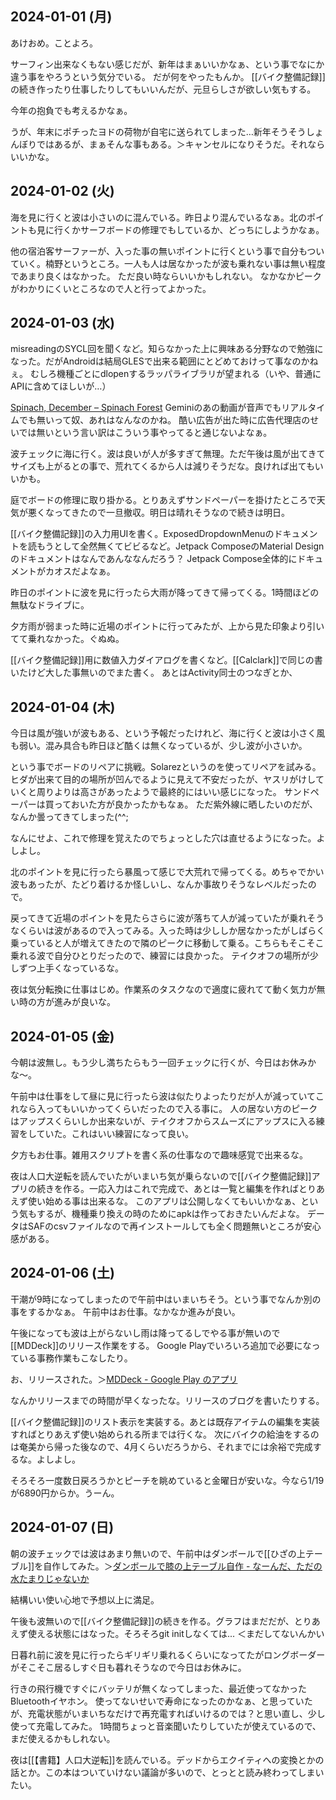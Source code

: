 ## 2024-01-01 (月)

あけおめ。ことよろ。

サーフィン出来なくもない感じだが、新年はまぁいいかなぁ、という事でなにか違う事をやろうという気分でいる。
だが何をやったもんか。
[[バイク整備記録]]の続き作ったり仕事したりしてもいいんだが、元旦らしさが欲しい気もする。

今年の抱負でも考えるかなぁ。

うが、年末にポチったヨドの荷物が自宅に送られてしまった…新年そうそうしょんぼりではあるが、まぁそんな事もある。＞キャンセルになりそうだ。それならいいかな。

## 2024-01-02 (火)

海を見に行くと波は小さいのに混んでいる。昨日より混んでいるなぁ。北のポイントも見に行くかサーフボードの修理でもしているか、どっちにしようかなぁ。

他の宿泊客サーファーが、入った事の無いポイントに行くという事で自分もついていく。楠野というところ。一人も人は居なかったが波も乗れない事は無い程度であまり良くはなかった。
ただ良い時ならいいかもしれない。
なかなかピークがわかりにくいところなので人と行ってよかった。

## 2024-01-03 (水)

misreadingのSYCL回を聞くなど。知らなかった上に興味ある分野なので勉強になった。だがAndroidは結局GLESで出来る範囲にとどめておけって事なのかねぇ。
むしろ機種ごとにdlopenするラッパライブラリが望まれる（いや、普通にAPIに含めてほしいが…）

[Spinach, December – Spinach Forest](https://records.dodgson.org/2023/12/31/spinach-december/) Geminiのあの動画が音声でもリアルタイムでも無いって奴、あれはなんなのかね。
酷い広告が出た時に広告代理店のせいでは無いという言い訳はこういう事やってると通じないよなぁ。

波チェックに海に行く。波は良いが人が多すぎて無理。ただ午後は風が出てきてサイズも上がるとの事で、荒れてくるから人は減りそうだな。良ければ出てもいいかも。

庭でボードの修理に取り掛かる。とりあえずサンドペーパーを掛けたところで天気が悪くなってきたので一旦撤収。明日は晴れそうなので続きは明日。

[[バイク整備記録]]の入力用UIを書く。ExposedDropdownMenuのドキュメントを読もうとして全然無くてビビるなど。Jetpack ComposeのMaterial Designのドキュメントはなんであんななんだろう？
Jetpack Compose全体的にドキュメントがカオスだよなぁ。

昨日のポイントに波を見に行ったら大雨が降ってきて帰ってくる。1時間ほどの無駄なドライブに。

夕方雨が弱まった時に近場のポイントに行ってみたが、上から見た印象より引いてて乗れなかった。ぐぬぬ。

[[バイク整備記録]]用に数値入力ダイアログを書くなど。[[Calclark]]で同じの書いたけど大した事無いのでまた書く。
あとはActivity同士のつなぎとか、

## 2024-01-04 (木)

今日は風が強いが波もある、という予報だったけれど、海に行くと波は小さく風も弱い。混み具合も昨日ほど酷くは無くなっているが、少し波が小さいか。

という事でボードのリペアに挑戦。Solarezというのを使ってリペアを試みる。
ヒダが出来て目的の場所が凹んでるように見えて不安だったが、ヤスリがけしていくと周りよりは高さがあったようで最終的にはいい感じになった。
サンドペーパーは買っておいた方が良かったかもなぁ。
ただ紫外線に晒したいのだが、なんか曇ってきてしまった(^^;

なんにせよ、これで修理を覚えたのでちょっとした穴は直せるようになった。よしよし。

北のポイントを見に行ったら暴風って感じで大荒れで帰ってくる。めちゃでかい波もあったが、たどり着けるか怪しいし、なんか事故りそうなレベルだったので。

戻ってきて近場のポイントを見たらさらに波が落ちて人が減っていたが乗れそうなくらいは波があるので入ってみる。入った時は少ししか居なかったがしばらく乗っていると人が増えてきたので隣のピークに移動して乗る。こちらもそこそこ乗れる波で自分ひとりだったので、練習には良かった。
テイクオフの場所が少しずつ上手くなっているな。

夜は気分転換に仕事はじめ。作業系のタスクなので適度に疲れてて動く気力が無い時の方が進みが良いな。

## 2024-01-05 (金)

今朝は波無し。もう少し満ちたらもう一回チェックに行くが、今日はお休みかな〜。

午前中は仕事をして昼に見に行ったら波は似たりよったりだが人が減っていてこれなら入ってもいいかってくらいだったので入る事に。
人の居ない方のピークはアップスくらいしか出来ないが、テイクオフからスムーズにアップスに入る練習をしていた。これはいい練習になって良い。

夕方もお仕事。雑用スクリプトを書く系の仕事なので趣味感覚で出来るな。

夜は人口大逆転を読んでいたがいまいち気が乗らないので[[バイク整備記録]]アプリの続きを作る。一応入力はこれで完成で、あとは一覧と編集を作ればとりあえず使い始める事は出来るな。
このアプリは公開しなくてもいいかなぁ、という気もするが、機種乗り換えの時のためにapkは作っておきたいんだよな。
データはSAFのcsvファイルなので再インストールしても全く問題無いところが安心感がある。

## 2024-01-06 (土)

干潮が9時になってしまったので午前中はいまいちそう。という事でなんか別の事をするかなぁ。
午前中はお仕事。なかなか進みが良い。

午後になっても波は上がらないし雨は降ってるしでやる事が無いので[[MDDeck]]のリリース作業をする。
Google Playでいろいろ追加で必要になっている事務作業もこなしたり。

お、リリースされた。＞[MDDeck - Google Play のアプリ](https://play.google.com/store/apps/details?id=io.github.karino2.mddeck)

なんかリリースまでの時間が早くなったな。リリースのブログを書いたりする。

[[バイク整備記録]]のリスト表示を実装する。あとは既存アイテムの編集を実装すればとりあえず使い始められる所までは行くな。
次にバイクの給油をするのは奄美から帰った後なので、4月くらいだろうから、それまでには余裕で完成するな。よしよし。

そろそろ一度数日戻ろうかとピーチを眺めていると金曜日が安いな。今なら1/19が6890円からか。うーん。

## 2024-01-07 (日)

朝の波チェックでは波はあまり無いので、午前中はダンボールで[[ひざの上テーブル]]を自作してみた。＞[ダンボールで膝の上テーブル自作 - なーんだ、ただの水たまりじゃないか](https://karino2.github.io/2024/01/07/diy_knee_table.html)

結構いい使い心地で予想以上に満足。

午後も波無いので[[バイク整備記録]]の続きを作る。グラフはまだだが、とりあえず使える状態にはなった。そろそろgit initしなくては... ＜まだしてないんかい

日暮れ前に波を見に行ったらギリギリ乗れるくらいになってたがロングボーダーがそこそこ居るしすぐ日も暮れそうなので今日はお休みに。

行きの飛行機ですぐにバッテリが無くなってしまった、最近使ってなかったBluetoothイヤホン。
使ってないせいで寿命になったのかなぁ、と思っていたが、充電状態がいまいちなだけで再充電すればいけるのでは？と思い直し、少し使って充電してみた。
1時間ちょっと音楽聞いたりしていたが使えているので、まだ使えるかもしれない。

夜は[[【書籍】人口大逆転]]を読んでいる。デッドからエクイティへの変換とかの話とか。この本はついていけない議論が多いので、とっとと読み終わってしまいたい。